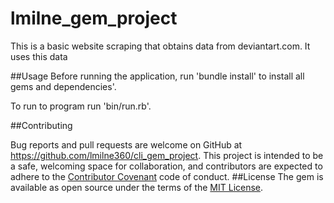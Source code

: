 # lmilne_gem_project
This is a basic website scraping that obtains data from deviantart.com. It uses this data

##Usage
 Before running the application, run 'bundle install' to install all gems and dependencies'.

 To run to program run 'bin/run.rb'.

##Contributing

Bug reports and pull requests are welcome on GitHub at https://github.com/lmilne360/cli_gem_project. This project is intended to be a safe, welcoming space for collaboration, and contributors are expected to adhere to the [Contributor Covenant](contributor-covenant.org) code of conduct.
##License
The gem is available as open source under the terms of the [MIT License](http://opensource.org/licenses/MIT).